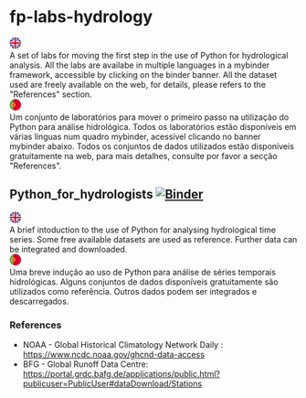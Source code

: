 # fp-labs-hydrology
<div align="left">
    <img src="source/flags/eng.png" width="20px"</img> 
</div>
A set of labs for moving the first step in the use of Python for hydrological analysis.
All the labs are availabe in multiple languages in a mybinder framework, accessible by clicking on the binder banner.
All the dataset used are freely available on the web, for details, please refers to the "References" section.
<div align="left">
    <img src="source/flags/por.png" width="20px"</img> 
</div>
Um conjunto de laboratórios para mover o primeiro passo na utilização do Python para análise hidrológica.
Todos os laboratórios estão disponíveis em várias línguas num quadro mybinder, acessível clicando no banner mybinder abaixo.
Todos os conjuntos de dados utilizados estão disponíveis gratuitamente na web, para mais detalhes, consulte por favor a secção "References".

## Python_for_hydrologists [![Binder](https://mybinder.org/badge_logo.svg)](https://mybinder.org/v2/gh/c-hydro/fp-labs-hydrology/HEAD)
<div align="left">
    <img src="source/flags/eng.png" width="20px"</img> 
</div>
A brief intoduction to the use of Python for analysing hydrological time series.
Some free available datasets are used as reference. 
Further data can be integrated and downloaded.
<div align="left">
    <img src="source/flags/por.png" width="20px"</img> 
</div>
Uma breve indução ao uso de Python para análise de séries temporais hidrológicas.
Alguns conjuntos de dados disponíveis gratuitamente são utilizados como referência. 
Outros dados podem ser integrados e descarregados.

### References
* NOAA - Global Historical Climatology Network Daily : https://www.ncdc.noaa.gov/ghcnd-data-access
* BFG - Global Runoff Data Centre: https://portal.grdc.bafg.de/applications/public.html?publicuser=PublicUser#dataDownload/Stations
